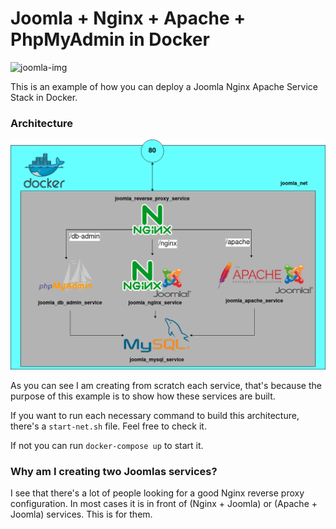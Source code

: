 # Joomla + Nginx + Apache + PhpMyAdmin in Docker

![joomla-img](https://docs.joomla.org/images/5/53/Vertical-logo-light-background-en.png)

This is an example of how you can deploy a Joomla Nginx Apache Service Stack in Docker.

### Architecture

![joomla-architecture](joomla-architecture.png)

As you can see I am creating from scratch each service, that's because the purpose of this example is to show how these services are built.

If you want to run each necessary command to build this architecture, there's a `start-net.sh` file. Feel free to check it.

If not you can run `docker-compose up` to start it.

### Why am I creating two Joomlas services?

I see that there's a lot of people looking for a good Nginx reverse proxy configuration. In most cases it is in front of (Nginx + Joomla) or (Apache + Joomla) services. This is for them.
